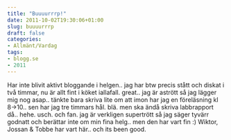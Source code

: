 ```yaml
---
title: "Buuuurrrp!"
date: 2011-10-02T19:30:06+01:00
slug: buuuurrrp
draft: false
categories:
- Allmänt/Vardag
tags:
- blogg.se
- 2011
---
```

Har inte blivit aktivt bloggande i helgen.. jag har btw precis stått och diskat i två timmar, nu är allt fint i köket iallafall. great.. jag är astrött så jag lägger mig nog asap.. tänkte bara skriva lite om att imon har jag en föreläsning kl 8->10.. sen har jag tre timmars hål. blä. men ska ändå skriva labbrapport då.. hehe. usch. och fan. jag är verkligen supertrött så jag säger tyvärr godnatt och berättar inte om min fina helg.. men den har vart fin :) Wiktor, Jossan & Tobbe har vart här.. och its been good.